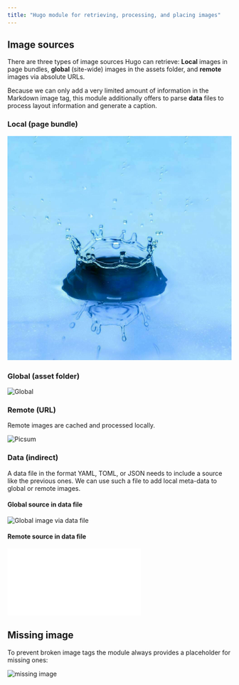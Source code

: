```yaml
---
title: "Hugo module for retrieving, processing, and placing images"
---
```


## Image sources

There are three types of image sources Hugo can retrieve: **Local** images in page bundles, **global** (site-wide) images in the assets folder, and **remote** images via absolute URLs.

Because we can only add a very limited amount of information in the Markdown image tag, this module additionally offers to parse **data** files to process layout information and generate a caption.

### Local (page bundle)

![Local](mulyadi-JJMoAiVl9jA-unsplash.jpg)

### Global (asset folder)

![Global](erda-estremera-eMX1aIAp9Nw-unsplash.jpg)

### Remote (URL)

Remote images are cached and processed locally.

![Picsum](https://picsum.photos/1200/500)

### Data (indirect)

A data file in the format YAML, TOML, or JSON needs to include a source like the previous ones. We can use such a file to add local meta-data to global or remote images.

#### Global source in data file

![Global image via data file](global.yaml)

#### Remote source in data file

![Remote image via data file](remote.json)

## Missing image

To prevent broken image tags the module always provides a placeholder for missing ones:

![missing image](missing.jpg)